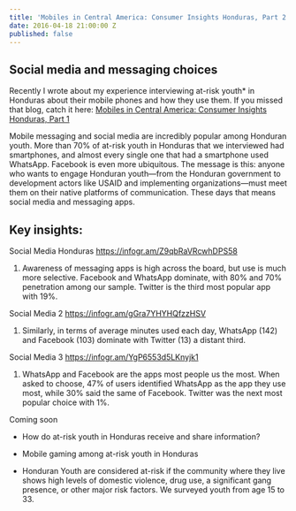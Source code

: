 ```yaml
---
title: 'Mobiles in Central America: Consumer Insights Honduras, Part 2'
date: 2016-04-18 21:00:00 Z
published: false
---
```


## Social media and messaging choices

Recently I wrote about my experience interviewing at-risk youth\* in Honduras about their mobile phones and how they use them. If you missed that blog, catch it here: [Mobiles in Central America: Consumer Insights Honduras, Part 1](dai-global-digital.com/2016/04/13/honduras-consumer-insights.html)

Mobile messaging and social media are incredibly popular among Honduran youth. More than 70% of at-risk youth in Honduras that we interviewed had smartphones, and almost every single one that had a smartphone used WhatsApp. Facebook is even more ubiquitous. The message is this: anyone who wants to engage Honduran youth—from the Honduran government to development actors like USAID and implementing organizations—must meet them on their native platforms of communication. These days that means social media and messaging apps.

<!--more-->

## Key insights:

Social Media Honduras
https://infogr.am/Z9qbRaVRcwhDPS58

1. Awareness of messaging apps is high across the board, but use is much more selective. Facebook and WhatsApp dominate, with 80% and 70% penetration among our sample. Twitter is the third most popular app with 19%.

Social Media 2
https://infogr.am/gGra7YHYHQfzzHSV

1. Similarly, in terms of average minutes used each day, WhatsApp (142) and Facebook (103) dominate with Twitter (13) a distant third.

Social Media 3
https://infogr.am/YgP6553d5LKnyjk1

1. WhatsApp and Facebook are the apps most people us the most. When asked to choose, 47% of users identified WhatsApp as the app they use most, while 30% said the same of Facebook. Twitter was the next most popular choice with 1%.

Coming soon

* How do at-risk youth in Honduras receive and share information?

* Mobile gaming among at-risk youth in Honduras

* Honduran Youth are considered at-risk if the community where they live shows high levels of domestic violence, drug use, a significant gang presence, or other major risk factors. We surveyed youth from age 15 to 33.